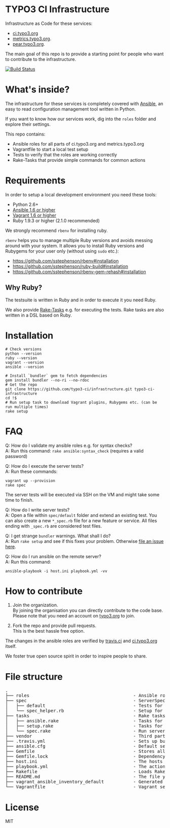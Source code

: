 # TYPO3 CI Infrastructure

Infrastructure as Code for these services:

- [ci.typo3.org](https://ci.typo3.org)
- [metrics.typo3.org](https://metrics.typo3.org).
- [pear.typo3.org](https://pear.typo3.org).

The main goal of this repo is to provide a starting point for people who want to contribute to the infrastructure.

[![Build Status](https://travis-ci.org/typo3-ci/infrastructure.svg)](https://travis-ci.org/typo3-ci/infrastructure)


# What's inside?

The infrastructure for these services is completely covered with [Ansible](http://ansible.com/), an easy to read configuration management tool written in Python.

If you want to know how our services work, dig into the `roles` folder and explore their settings.

This repo contains:

- Ansible roles for all parts of ci.typo3.org and metrics.typo3.org
- Vagrantfile to start a local test setup
- Tests to verify that the roles are working correctly
- Rake-Tasks that provide simple commands for common actions


# Requirements

In order to setup a local development environment you need these tools:

- Python 2.6+
- [Ansible 1.6 or higher](http://docs.ansible.com/intro_installation.html)
- [Vagrant 1.6 or higher](http://www.vagrantup.com/downloads.html)
- Ruby 1.9.3 or higher (2.1.0 recommended)

We strongly recommend `rbenv` for installing ruby.

`rbenv` helps you to manage multiple Ruby versions and avoids messing around with your system.
It allows you to install Ruby versions and Rubygems for your user only (without using `sudo` etc.):

- https://github.com/sstephenson/rbenv#installation
- https://github.com/sstephenson/ruby-build#installation
- https://github.com/sstephenson/rbenv-gem-rehash#installation

## Why Ruby?

The testsuite is written in Ruby and in order to execute it you need Ruby.

We also provide [Rake-Tasks](http://rake.rubyforge.org/) e.g. for executing the tests.
Rake tasks are also written in a DSL based on Ruby.


# Installation

    # Check versions
    python --version
    ruby --version
    vagrant --version
    ansible --version

    # Install `bundler` gem to fetch dependencies
    gem install bundler --no-ri --no-rdoc
    # Get the repo
    git clone https://github.com/typo3-ci/infrastructure.git typo3-ci-infrastructure
    cd !$
    # Run setup task to download Vagrant plugins, Rubygems etc. (can be run multiple times)
    rake setup


# FAQ

Q: How do I validate my ansible roles e.g. for syntax checks?<br>
A: Run this command: `rake ansible:syntax_check` (requires a valid password)

Q: How do I execute the server tests?<br>
A: Run these commands:

    vagrant up --provision
    rake spec

The server tests will be executed via SSH on the VM and might take some time to finish.

Q: How do I write server tests?<br>
A: Open a file within `spec/default` folder and extend an existing test.
   You can also create a new `*_spec.rb` file for a new feature or service.
   All files ending with `_spec.rb` are considered test files.

Q: I get strange `bundler` warnings. What shall I do?<br>
A: Run `rake setup` and see if this fixes your problem. Otherwise [file an issue here](https://github.com/typo3-ci/infrastructure/issues).

Q: How do I run ansible on the remote server?<br>
A: Run this command:

    ansible-playbook -i host.ini playbook.yml -vv


# How to contribute

1) Join the organization.<br>
   By joining the organisation you can directly contribute to the code base.<br>
   Please note that you need an account on [typo3.org](https://typo3.org) to join.

2) Fork the repo and provide pull requests.<br>
   This is the best hassle free option.

The changes in the ansible roles are verified by [travis.ci](https://travis.ci) and [ci.typo3.org](https://ci.typo3.org) itself.

We foster true open source spirit in order to inspire people to share.


# File structure

<pre>
.
├── roles                                       - Ansible roles (http://docs.ansible.com/playbooks_roles.html)
├── spec                                        - ServerSpec tests (written in Ruby) http://serverspec.org/
│   ├── default                                 - Tests for the `default` VM (which simulates the ci.typo3.org server)
│   └── spec_helper.rb                          - Setup for ServerSpec
├── tasks                                       - Rake tasks
│   ├── ansible.rake                            - Tasks for validating and creating roles
│   ├── setup.rake                              - Tasks for local setup. Run this after each `git pull --rebase` or whenever you want
│   └── spec.rake                               - Run serverspec tests on the VM
├── vendor                                      - Third party tools and binaries are stored here
├── .travis.yml                                 - Sets up build environment on travis-ci.org: https://travis-ci.org/typo3-ci/infrastructure
├── ansible.cfg                                 - Default settings for ansible
├── Gemfile                                     - Stores all rubygems we use. Install with `bundle install` (similar to `composer install`). See http://bundler.io/ for details
├── Gemfile.lock                                - Dependency tree of rubygems
├── host.ini                                    - The hosts we manage with Ansible
├── playbook.yml                                - The actions we apply on each host
├── Rakefile                                    - Loads Rake tasks from `tasks` folder. Not to be confused with Ansible tasks! Ansible tasks are ONLY stored within `roles`
├── README.md                                   - The file you are reading right now
├── vagrant_ansible_inventory_default           - Generated by Vagrant for local testing (ignored in git)
└── Vagrantfile                                 - Vagrant setup
</pre>


# License

MIT
